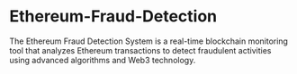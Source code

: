 # Ethereum-Fraud-Detection
  The Ethereum Fraud Detection System is a real-time blockchain monitoring tool that analyzes Ethereum transactions to detect fraudulent activities using advanced algorithms and Web3 technology.
